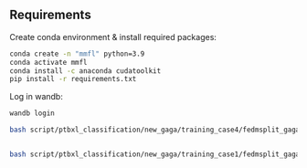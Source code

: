 
## Requirements

Create conda environment & install required packages: 
```sh
conda create -n "mmfl" python=3.9
conda activate mmfl
conda install -c anaconda cudatoolkit
pip install -r requirements.txt
```

Log in wandb:
```sh
wandb login
```



```sh
bash script/ptbxl_classification/new_gaga/training_case4/fedmsplit_gaga_c1_contrastive_3_64_cnum20_dist0_skew0_seed0.sh


bash script/ptbxl_classification/new_gaga/training_case1/fedmsplit_gaga_c1_contrastive2_3_64_cnum20_dist0_skew0_seed0.sh 


```

